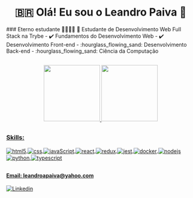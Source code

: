 <h1 align="center">🇧🇷 Olá! Eu sou o Leandro Paiva 👋 </h1>
### Eterno estudante 🏋🏽‍♂️🚀
 🌱  Estudante de Desenvolvimento Web Full Stack na Trybe
 - ✔️  Fundamentos do Desenvolvimento Web
 - ✔️  Desenvolvimento Front-end
 - :hourglass_flowing_sand: Desenvolvimento Back-end  
 - :hourglass_flowing_sand: Ciência da Computação
 
##

<div align="center">
  <a href="https://github.com/oleandropaiva">
  
  <img height="150em" src="https://github-readme-stats.vercel.app/api?username=oleandropaiva&show_icons=true&theme=react&include_all_commits=true&count_private=true"/>
  
  <img height="150em" src="https://github-readme-stats.vercel.app/api/top-langs/?username=oleandropaiva&layout=compact&langs_count=7&theme=react"/> 
</div>

##
 <h3>Skills:</h3>
 <div style="display: inline_block">
   <img align="center" alt="html5" src="https://img.shields.io/badge/HTML5-E34F26?style=for-the-badge&logo=html5&logoColor=white" />
  <img align="center" alt="css" src="https://img.shields.io/badge/CSS-239120?&style=for-the-badge&logo=css3&logoColor=white" />
  <img align="center" alt="javaScript" src="https://img.shields.io/badge/JavaScript-323330?style=for-the-badge&logo=javascript&logoColor=F7DF1E" />
  <img align="center" alt="react" src="https://img.shields.io/badge/React-20232A?style=for-the-badge&logo=react&logoColor=61DAFB" />
  <img align="center" alt="redux" src="https://img.shields.io/badge/Redux-593D88?style=for-the-badge&logo=redux&logoColor=white" />
  <img align="center" alt="jest" src="https://img.shields.io/badge/Jest-323330?style=for-the-badge&logo=Jest&logoColor=white" />
  <img align="center" alt="docker" src="https://img.shields.io/badge/Docker-2CA5E0?style=for-the-badge&logo=docker&logoColor=white" />
  <img align="center" alt="nodejs" src="https://img.shields.io/badge/Node.js-339933?style=for-the-badge&logo=nodedotjs&logoColor=white" />
  <img align="center" alt="python" src="https://img.shields.io/badge/Python-FFD43B?style=for-the-badge&logo=python&logoColor=blue" />

  <img align="center" alt="typescript" src="https://img.shields.io/badge/TypeScript-007ACC?style=for-the-badge&logo=typescript&logoColor=white" />
    <!--
  -->
  </div>
 
  ##
 
#### Email: leandroapaiva@yahoo.com
[![Linkedin](https://img.shields.io/badge/LinkedIn-0077B5?style=for-the-badge&logo=linkedin&logoColor=white)](https://www.linkedin.com/in/leandroapaiva/)
